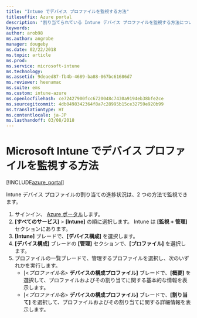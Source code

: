 ```yaml
---
title: "Intune でデバイス プロファイルを監視する方法"
titlesuffix: Azure portal
description: "割り当てられている Intune デバイス プロファイルを監視する方法について説明します。\""
keywords: 
author: arob98
ms.author: angrobe
manager: dougeby
ms.date: 02/22/2018
ms.topic: article
ms.prod: 
ms.service: microsoft-intune
ms.technology: 
ms.assetid: 9deaed87-fb4b-4689-ba88-067bc61686d7
ms.reviewer: heenamac
ms.suite: ems
ms.custom: intune-azure
ms.openlocfilehash: ce72427900fcc6720048c7430a9194eb38bfe2ce
ms.sourcegitcommit: 4db0498342364f8a7c28995b15ce32759e920b99
ms.translationtype: HT
ms.contentlocale: ja-JP
ms.lasthandoff: 03/08/2018
---
```

# <a name="how-to-monitor-device-profiles-in-microsoft-intune"></a>Microsoft Intune でデバイス プロファイルを監視する方法

[!INCLUDE[azure_portal](./includes/azure_portal.md)]

Intune デバイス プロファイルの割り当ての進捗状況は、2 つの方法で監視できます。


1. サインイン、 [Azure ポータル](https://portal.azure.com)します。
2. **[すべてのサービス]** > **[Intune]** の順に選択します。 Intune は **[監視 + 管理]** セクションにあります。
3. **[Intune]** ブレードで、**[デバイス構成]** を選択します。
2. **[デバイス構成]** ブレードの **[管理]** セクションで、**[プロファイル]** を選択します。
2. プロファイルの一覧ブレードで、管理するプロファイルを選択し、次のいずれかを実行します。
    - [<*プロファイル名*> **デバイスの構成プロファイル]** ブレードで、**[概要]** を選択して、プロファイルおよびその割り当てに関する基本的な情報を表示します。
    - [<*プロファイル名*> **デバイスの構成プロファイル]** ブレードで、**[割り当て]** を選択して、プロファイルおよびその割り当てに関する詳細情報を表示します。
